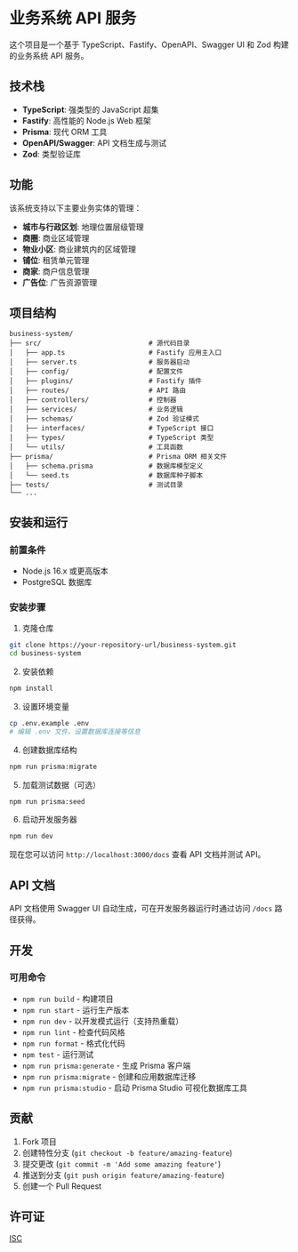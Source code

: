 # 业务系统 API 服务

这个项目是一个基于 TypeScript、Fastify、OpenAPI、Swagger UI 和 Zod 构建的业务系统 API 服务。

## 技术栈

- **TypeScript**: 强类型的 JavaScript 超集
- **Fastify**: 高性能的 Node.js Web 框架
- **Prisma**: 现代 ORM 工具
- **OpenAPI/Swagger**: API 文档生成与测试
- **Zod**: 类型验证库

## 功能

该系统支持以下主要业务实体的管理：

- **城市与行政区划**: 地理位置层级管理
- **商圈**: 商业区域管理
- **物业小区**: 商业建筑内的区域管理
- **铺位**: 租赁单元管理
- **商家**: 商户信息管理
- **广告位**: 广告资源管理

## 项目结构

```
business-system/
├── src/                           # 源代码目录
│   ├── app.ts                     # Fastify 应用主入口
│   ├── server.ts                  # 服务器启动
│   ├── config/                    # 配置文件
│   ├── plugins/                   # Fastify 插件
│   ├── routes/                    # API 路由
│   ├── controllers/               # 控制器
│   ├── services/                  # 业务逻辑
│   ├── schemas/                   # Zod 验证模式
│   ├── interfaces/                # TypeScript 接口
│   ├── types/                     # TypeScript 类型
│   └── utils/                     # 工具函数
├── prisma/                        # Prisma ORM 相关文件
│   ├── schema.prisma              # 数据库模型定义
│   └── seed.ts                    # 数据库种子脚本
├── tests/                         # 测试目录
└── ...
```

## 安装和运行

### 前置条件

- Node.js 16.x 或更高版本
- PostgreSQL 数据库

### 安装步骤

1. 克隆仓库
```bash
git clone https://your-repository-url/business-system.git
cd business-system
```

2. 安装依赖
```bash
npm install
```

3. 设置环境变量
```bash
cp .env.example .env
# 编辑 .env 文件，设置数据库连接等信息
```

4. 创建数据库结构
```bash
npm run prisma:migrate
```

5. 加载测试数据（可选）
```bash
npm run prisma:seed
```

6. 启动开发服务器
```bash
npm run dev
```

现在您可以访问 `http://localhost:3000/docs` 查看 API 文档并测试 API。

## API 文档

API 文档使用 Swagger UI 自动生成，可在开发服务器运行时通过访问 `/docs` 路径获得。

## 开发

### 可用命令

- `npm run build` - 构建项目
- `npm run start` - 运行生产版本
- `npm run dev` - 以开发模式运行（支持热重载）
- `npm run lint` - 检查代码风格
- `npm run format` - 格式化代码
- `npm test` - 运行测试
- `npm run prisma:generate` - 生成 Prisma 客户端
- `npm run prisma:migrate` - 创建和应用数据库迁移
- `npm run prisma:studio` - 启动 Prisma Studio 可视化数据库工具

## 贡献

1. Fork 项目
2. 创建特性分支 (`git checkout -b feature/amazing-feature`)
3. 提交更改 (`git commit -m 'Add some amazing feature'`)
4. 推送到分支 (`git push origin feature/amazing-feature`)
5. 创建一个 Pull Request

## 许可证

[ISC](LICENSE)
